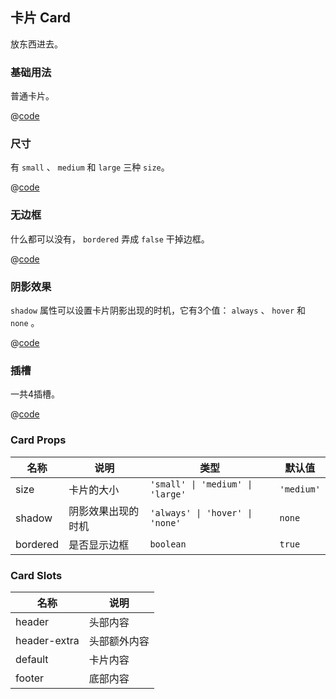 ## 卡片 Card

放东西进去。

### 基础用法

普通卡片。

<Demo>
<CardBasicUsage />

@[code](@/CardBasicUsage.vue)
</Demo>

### 尺寸

有 `small` 、 `medium` 和 `large` 三种 `size`。

<Demo direction="col">
<CardSize />

@[code](@/CardSize.vue)
</Demo>

### 无边框

什么都可以没有， `bordered` 弄成 `false` 干掉边框。

<Demo>
<CardBorder />

@[code](@/CardBorder.vue)
</Demo>

### 阴影效果

`shadow` 属性可以设置卡片阴影出现的时机，它有3个值： `always` 、 `hover` 和 `none` 。

<Demo direction="col">
<CardShadow />

@[code](@/CardShadow.vue)
</Demo>

### 插槽

一共4插槽。

<Demo>
<CardSlot />

@[code](@/CardSlot.vue)
</Demo>

### Card Props

|名称|说明|类型|默认值|
|---|---|---|---|
|size|卡片的大小|`'small' \| 'medium' \| 'large'`|`'medium'`|
|shadow|阴影效果出现的时机|`'always' \| 'hover' \| 'none'`|`none`|
|bordered|是否显示边框|`boolean`|`true`|

### Card Slots

|名称|说明|
|---|---|
|header|头部内容|
|header-extra|头部额外内容|
|default|卡片内容|
|footer|底部内容|
